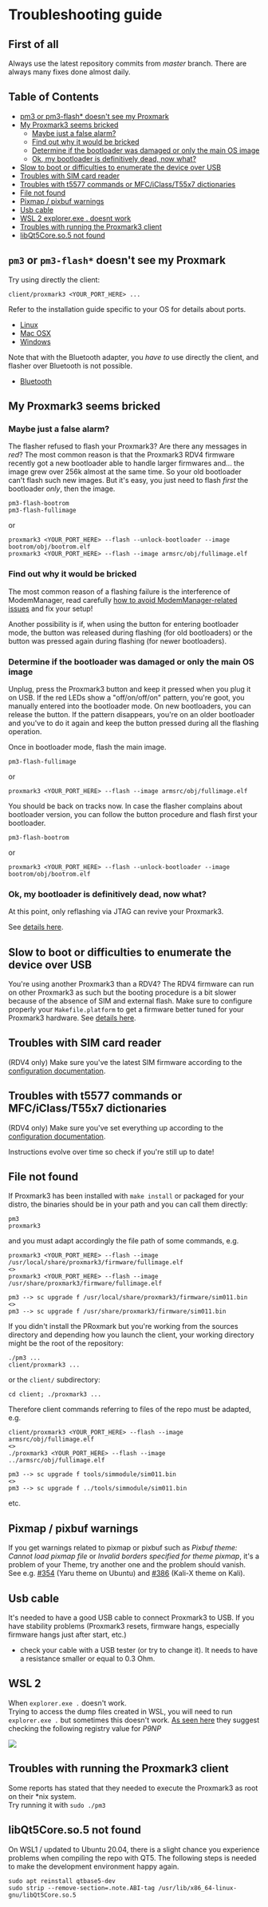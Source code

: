 # Troubleshooting guide

## First of all

Always use the latest repository commits from *master* branch. There are always many fixes done almost daily.

## Table of Contents

  * [pm3 or pm3-flash* doesn't see my Proxmark](#pm3-or-pm3-flash-doesnt-see-my-proxmark)
  * [My Proxmark3 seems bricked](#my-proxmark3-seems-bricked)
     * [Maybe just a false alarm?](#maybe-just-a-false-alarm)
     * [Find out why it would be bricked](#find-out-why-it-would-be-bricked)
     * [Determine if the bootloader was damaged or only the main OS image](#determine-if-the-bootloader-was-damaged-or-only-the-main-os-image)
     * [Ok, my bootloader is definitively dead, now what?](#ok-my-bootloader-is-definitively-dead-now-what)
  * [Slow to boot or difficulties to enumerate the device over USB](#slow-to-boot-or-difficulties-to-enumerate-the-device-over-usb)
  * [Troubles with SIM card reader](#troubles-with-sim-card-reader)
  * [Troubles with t5577 commands or MFC/iClass/T55x7 dictionaries](#troubles-with-t5577-commands-or-mfciclasst55x7-dictionaries)
  * [File not found](#file-not-found)
  * [Pixmap / pixbuf warnings](#pixmap--pixbuf-warnings)
  * [Usb cable](#usb-cable)
  * [WSL 2  explorer.exe . doesnt work](#WSL-2)
  * [Troubles with running the Proxmark3 client](#troubles-with-running-the-proxmark3-client)
  * [libQt5Core.so.5 not found](#libQt5Coreso5-not-found)

## `pm3` or `pm3-flash*` doesn't see my Proxmark

Try using directly the client:

```
client/proxmark3 <YOUR_PORT_HERE> ...
```

Refer to the installation guide specific to your OS for details about ports.

* [Linux](/doc/md/Installation_Instructions/Linux-Installation-Instructions.md)
* [Mac OSX](/doc/md/Installation_Instructions/Mac-OS-X-Homebrew-Installation-Instructions.md)
* [Windows](/doc/md/Installation_Instructions/Windows-Installation-Instructions.md)

Note that with the Bluetooth adapter, you *have to* use directly the client, and flasher over Bluetooth is not possible.

* [Bluetooth](/doc/bt_manual_v10.md)

## My Proxmark3 seems bricked

### Maybe just a false alarm?

The flasher refused to flash your Proxmark3? Are there any messages in *red*? The most common reason is that the Proxmark3 RDV4 firmware recently got a new bootloader able to handle larger firmwares and... the image grew over 256k almost at the same time. So your old bootloader can't flash such new images. But it's easy, you just need to flash *first* the bootloader *only*, then the image.

```
pm3-flash-bootrom
pm3-flash-fullimage
```
or
```
proxmark3 <YOUR_PORT_HERE> --flash --unlock-bootloader --image bootrom/obj/bootrom.elf
proxmark3 <YOUR_PORT_HERE> --flash --image armsrc/obj/fullimage.elf
```

### Find out why it would be bricked

The most common reason of a flashing failure is the interference of ModemManager, read carefully [how to avoid ModemManager-related issues](/doc/md/Installation_Instructions/ModemManager-Must-Be-Discarded.md) and fix your setup!

Another possibility is if, when using the button for entering bootloader mode, the button was released during flashing (for old bootloaders) or the button was pressed again during flashing (for newer bootloaders).

### Determine if the bootloader was damaged or only the main OS image

Unplug, press the Proxmark3 button and keep it pressed when you plug it on USB. If the red LEDs show a "off/on/off/on" pattern, you're goot, you manually entered into the bootloader mode.
On new bootloaders, you can release the button. If the pattern disappears, you're on an older bootloader and you've to do it again and keep the button pressed during all the flashing operation. 

Once in bootloader mode, flash the main image.

```
pm3-flash-fullimage
```
or
```
proxmark3 <YOUR_PORT_HERE> --flash --image armsrc/obj/fullimage.elf
```

You should be back on tracks now. In case the flasher complains about bootloader version, you can follow the button procedure and flash first your bootloader.

```
pm3-flash-bootrom
```
or
```
proxmark3 <YOUR_PORT_HERE> --flash --unlock-bootloader --image bootrom/obj/bootrom.elf
```

### Ok, my bootloader is definitively dead, now what?

At this point, only reflashing via JTAG can revive your Proxmark3.

See [details here](/doc/jtag_notes.md).

## Slow to boot or difficulties to enumerate the device over USB

You're using another Proxmark3 than a RDV4?
The RDV4 firmware can run on other Proxmark3 as such but the booting procedure is a bit slower because of the absence of SIM and external flash.
Make sure to configure properly your `Makefile.platform` to get a firmware better tuned for your Proxmark3 hardware.
See [details here](/doc/md/Use_of_Proxmark/4_Advanced-compilation-parameters.md).

## Troubles with SIM card reader

(RDV4 only) Make sure you've the latest SIM firmware according to the [configuration documentation](/doc/md/Use_of_Proxmark/2_Configuration-and-Verification.md#verify-sim-module-firmware-version).

## Troubles with t5577 commands or MFC/iClass/T55x7 dictionaries

(RDV4 only) Make sure you've set everything up according to the [configuration documentation](/doc/md/Use_of_Proxmark/2_Configuration-and-Verification.md#first-things-on-your-rdv40).

Instructions evolve over time so check if you're still up to date!

## File not found

If Proxmark3 has been installed with `make install` or packaged for your distro, the binaries should be in your path and you can call them directly:

```
pm3
proxmark3
```

and you must adapt accordingly the file path of some commands, e.g.

```
proxmark3 <YOUR_PORT_HERE> --flash --image /usr/local/share/proxmark3/firmware/fullimage.elf
<>
proxmark3 <YOUR_PORT_HERE> --flash --image /usr/share/proxmark3/firmware/fullimage.elf

pm3 --> sc upgrade f /usr/local/share/proxmark3/firmware/sim011.bin
<>
pm3 --> sc upgrade f /usr/share/proxmark3/firmware/sim011.bin
```

If you didn't install the PRoxmark but you're working from the sources directory and depending how you launch the client, your working directory might be the root of the repository:

```
./pm3 ...
client/proxmark3 ...
```

or the `client/` subdirectory:

```
cd client; ./proxmark3 ...
```

Therefore client commands referring to files of the repo must be adapted, e.g.

```
client/proxmark3 <YOUR_PORT_HERE> --flash --image armsrc/obj/fullimage.elf
<>
./proxmark3 <YOUR_PORT_HERE> --flash --image ../armsrc/obj/fullimage.elf

pm3 --> sc upgrade f tools/simmodule/sim011.bin
<>
pm3 --> sc upgrade f ../tools/simmodule/sim011.bin
```

etc.

## Pixmap / pixbuf warnings

If you get warnings related to pixmap or pixbuf such as *Pixbuf theme: Cannot load pixmap file* or *Invalid borders specified for theme pixmap*, it's a problem of your Theme, try another one and the problem should vanish. See e.g. [#354](https://github.com/RfidResearchGroup/proxmark3/issues/354) (Yaru theme on Ubuntu) and [#386](https://github.com/RfidResearchGroup/proxmark3/issues/386) (Kali-X theme on Kali).

## Usb cable

It's needed to have a good USB cable to connect Proxmark3 to USB. If you have stability problems (Proxmark3 resets, firmware hangs, especially firmware hangs just after start, etc.) 

- check your cable with a USB tester (or try to change it). It needs to have a resistance smaller or equal to 0.3 Ohm.

## WSL 2
When ```explorer.exe .``` doesn't work.  
Trying to access the dump files created in WSL,  you will need to run ```explorer.exe .```  but sometimes this doesn't work.
[As seen here](https://github.com/microsoft/WSL/issues/4027)  they suggest checking the following registry value for *P9NP*

[<img src="http://www.icedev.se/proxmark3/rdv40/wsl2_p9np.png">](www.icedev.se/proxmark3/rdv40/wsl2_p9np.png)

## Troubles with running the Proxmark3 client
Some reports has stated that they needed to execute the Proxmark3 as root on their *nix system.  
Try running it with
    `sudo ./pm3`  

## libQt5Core.so.5 not found
On WSL1 / updated to Ubuntu 20.04,  there is a slight chance you experience problems when compiling the repo with QT5.
The following steps is needed to make the development environment happy again.   
```
sudo apt reinstall qtbase5-dev
sudo strip --remove-section=.note.ABI-tag /usr/lib/x86_64-linux-gnu/libQt5Core.so.5
```
